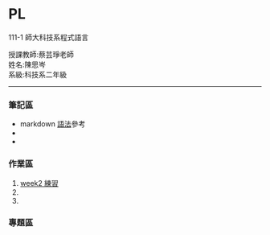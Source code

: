 # PL
111-1 師大科技系程式語言
<div>授課教師:蔡芸琤老師</div>
<div>姓名:陳思岑</div>
<div>系級:科技系二年級</div>

<hr></hr>

<h3>筆記區</h3>
<ul>
  <li>markdown <a href="https://www.w3schools.com/html/default.asp">語法</a>參考</li>
  <li></li>
  <li></li>
</ul>

<h3>作業區</h3>
<ol>
  <li><a href="https://github.com/ssutsen/PL/blob/main/week2.ipynb">
        week2 練習</a>
  </li>
  <li></li>
  <li></li>
</ol>

<h3>專題區</h3>